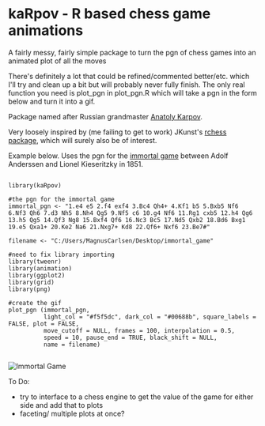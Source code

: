 # kaRpov - R based chess game animations

A fairly messy, fairly simple package to turn the pgn of chess games into an animated plot of all the moves

There's definitely a lot that could be refined/commented better/etc. which I'll try and clean up a bit but will probably never fully finish. The only real function you need is plot_pgn in plot_pgn.R which will take a pgn in the form below and turn it into a gif.

Package named after Russian grandmaster [Anatoly Karpov](https://en.wikipedia.org/wiki/Anatoly_Karpov).

Very loosely inspired by (me failing to get to work) JKunst's [rchess package](http://jkunst.com/r/rchess-a-chess-package-for-r/), which will surely also be of interest.

Example below. Uses the pgn for the [immortal game](https://en.wikipedia.org/wiki/Immortal_Game) between Adolf Anderssen and Lionel Kieseritzky in 1851.

```{r plot chess game, message=FALSE,warning=FALSE}

library(kaRpov)

#the pgn for the immortal game
immortal_pgn <- "1.e4 e5 2.f4 exf4 3.Bc4 Qh4+ 4.Kf1 b5 5.Bxb5 Nf6 6.Nf3 Qh6 7.d3 Nh5 8.Nh4 Qg5 9.Nf5 c6 10.g4 Nf6 11.Rg1 cxb5 12.h4 Qg6 13.h5 Qg5 14.Qf3 Ng8 15.Bxf4 Qf6 16.Nc3 Bc5 17.Nd5 Qxb2 18.Bd6 Bxg1 19.e5 Qxa1+ 20.Ke2 Na6 21.Nxg7+ Kd8 22.Qf6+ Nxf6 23.Be7#"

filename <- "C:/Users/MagnusCarlsen/Desktop/immortal_game"

#need to fix library importing
library(tweenr)
library(animation)
library(ggplot2)
library(grid)
library(png)

#create the gif
plot_pgn (immortal_pgn, 
          light_col = "#f5f5dc", dark_col = "#00688b", square_labels = FALSE, plot = FALSE,
          move_cutoff = NULL, frames = 100, interpolation = 0.5,
          speed = 10, pause_end = TRUE, black_shift = NULL,
          name = filename)
          
```

![Immortal Game](https://github.com/RobWHickman/kaRpov/blob/master/misc/immortal_game.gif)

To Do:
- try to interface to a chess engine to get the value of the game for either side and add that to plots
- faceting/ multiple plots at once?

